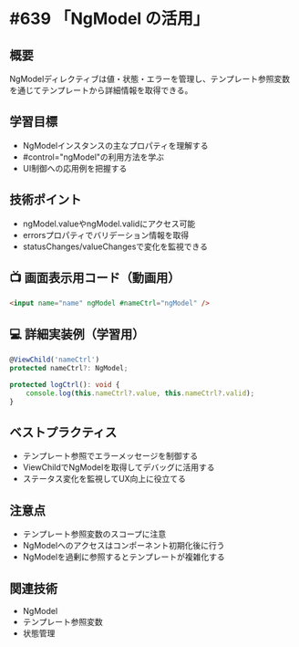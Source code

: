 # #639 「NgModel の活用」

## 概要
NgModelディレクティブは値・状態・エラーを管理し、テンプレート参照変数を通じてテンプレートから詳細情報を取得できる。

## 学習目標
- NgModelインスタンスの主なプロパティを理解する
- #control="ngModel"の利用方法を学ぶ
- UI制御への応用例を把握する

## 技術ポイント
- ngModel.valueやngModel.validにアクセス可能
- errorsプロパティでバリデーション情報を取得
- statusChanges/valueChangesで変化を監視できる

## 📺 画面表示用コード（動画用）
```html
<input name="name" ngModel #nameCtrl="ngModel" />
```

## 💻 詳細実装例（学習用）
```typescript
@ViewChild('nameCtrl')
protected nameCtrl?: NgModel;

protected logCtrl(): void {
    console.log(this.nameCtrl?.value, this.nameCtrl?.valid);
}
```

## ベストプラクティス
- テンプレート参照でエラーメッセージを制御する
- ViewChildでNgModelを取得してデバッグに活用する
- ステータス変化を監視してUX向上に役立てる

## 注意点
- テンプレート参照変数のスコープに注意
- NgModelへのアクセスはコンポーネント初期化後に行う
- NgModelを過剰に参照するとテンプレートが複雑化する

## 関連技術
- NgModel
- テンプレート参照変数
- 状態管理
